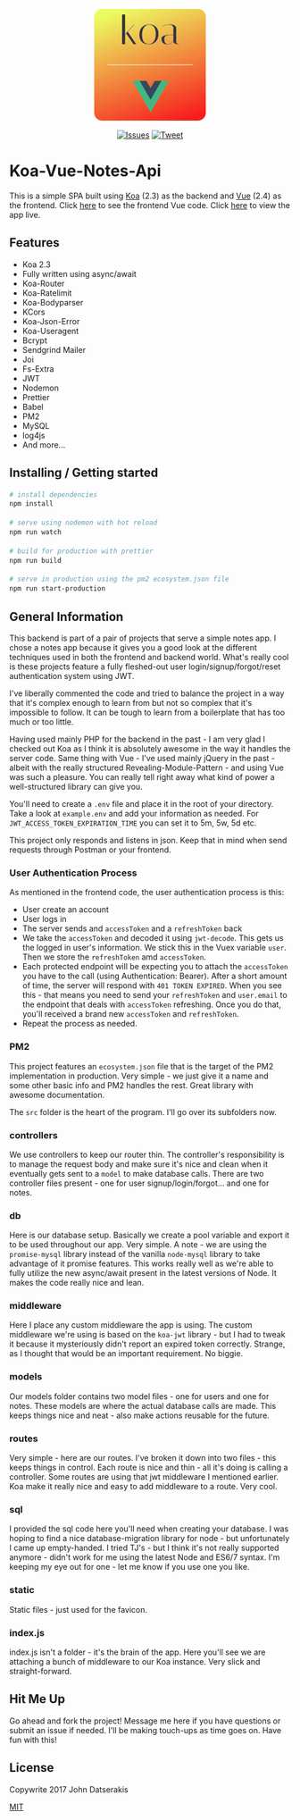 <p align="center"><a href="https://koa-vue-notes-web.innermonkdesign.com/" target="_blank"><img width="200" src="./src/static/koa-vue-notes-icon.png"></a></p>

<p align="center">
  <a href="http://opensource.org/licenses/MIT"><img src="https://img.shields.io/badge/license-MIT-blue.svg" alt="Issues"></a>
  <a href="https://twitter.com/intent/tweet?url=https%3A%2F%2Fgithub.com%2Fjohndatserakis%2Fkoa-vue-notes-api&text=Check%20out%20koa-vue-notes-api%20on%20GitHub&via=innermonkdesign">
  <img src="https://img.shields.io/twitter/url/https/github.com/johndatserakis/koa-vue-notes-api.svg?style=social" alt="Tweet"></a>
</p>

# Koa-Vue-Notes-Api

This is a simple SPA built using [Koa](http://koajs.com/) (2.3) as the backend and [Vue](https://vuejs.org/) (2.4) as the frontend. Click [here](https://github.com/johndatserakis/koa-vue-notes-web) to see the frontend Vue code. Click [here](https://koa-vue-notes-web.innermonkdesign.com/) to view the app live.

## Features
- Koa 2.3
- Fully written using async/await
- Koa-Router
- Koa-Ratelimit
- Koa-Bodyparser
- KCors
- Koa-Json-Error
- Koa-Useragent
- Bcrypt
- Sendgrind Mailer
- Joi
- Fs-Extra
- JWT
- Nodemon
- Prettier
- Babel
- PM2
- MySQL
- log4js
- And more...

## Installing / Getting started

``` bash
# install dependencies
npm install

# serve using nodemon with hot reload
npm run watch

# build for production with prettier
npm run build

# serve in production using the pm2 ecosystem.json file
npm run start-production
```

## General Information

This backend is part of a pair of projects that serve a simple notes app. I chose a notes app because it gives you a good look at the different techniques used in both the frontend and backend world. What's really cool is these projects feature a fully fleshed-out user login/signup/forgot/reset authentication system using JWT.

I've liberally commented the code and tried to balance the project in a way that it's complex enough to learn from but not so complex that it's impossible to follow. It can be tough to learn from a boilerplate that has too much or too little.

Having used mainly PHP for the backend in the past - I am very glad I checked out Koa as I think it is absolutely awesome in the way it handles the server code. Same thing with Vue - I've used mainly jQuery in the past - albeit with the really structured Revealing-Module-Pattern - and using Vue was such a pleasure. You can really tell right away what kind of power a well-structured library can give you.

You'll need to create a `.env` file and place it in the root of your directory. Take a look at `example.env` and add your information as needed. For `JWT_ACCESS_TOKEN_EXPIRATION_TIME` you can set it to 5m, 5w, 5d etc.

This project only responds and listens in json. Keep that in mind when send requests through Postman or your frontend.

### User Authentication Process

As mentioned in the frontend code, the user authentication process is this:

- User create an account
- User logs in
- The server sends and `accessToken` and a `refreshToken` back
- We take the `accessToken` and decoded it using `jwt-decode`. This gets us the logged in user's information. We stick this in the Vuex variable `user`. Then we store the `refreshToken` amd `accessToken`.
- Each protected endpoint will be expecting you to attach the `accessToken` you have to the call (using Authentication: Bearer). After a short amount of time, the server will respond with `401 TOKEN EXPIRED`. When you see this - that means you need to send your `refreshToken` and `user.email` to the endpoint that deals with `accessToken` refreshing. Once you do that, you'll received a brand new `accessToken` and `refreshToken`.
- Repeat the process as needed.

### PM2

This project features an `ecosystem.json` file that is the target of the PM2 implementation in production. Very simple - we just give it a name and some other basic info and PM2 handles the rest. Great library with awesome documentation.

The `src` folder is the heart of the program. I'll go over its subfolders now.

### controllers

We use controllers to keep our router thin. The controller's responsibility is to manage the request body and make sure it's nice and clean when it eventually gets sent to a `model` to make database calls. There are two controller files present - one for user signup/login/forgot... and one for notes.

### db

Here is our database setup. Basically we create a pool variable and export it to be used throughout our app. Very simple. A note - we are using the `promise-mysql` library instead of the vanilla `node-mysql` library to take advantage of it promise features. This works really well as we're able to fully utilize the new async/await present in the latest versions of Node. It makes the code really nice and lean.

### middleware

Here I place any custom middleware the app is using. The custom middleware we're using is based on the `koa-jwt` library - but I had to tweak it because it mysteriously didn't report an expired token correctly. Strange, as I thought that would be an important requirement. No biggie.

### models

Our models folder contains two model files - one for users and one for notes. These models are where the actual database calls are made. This keeps things nice and neat - also make actions reusable for the future.

### routes

Very simple - here are our routes. I've broken it down into two files - this keeps things in control. Each route is nice and thin - all it's doing is calling a controller. Some routes are using that jwt middleware I mentioned earlier. Koa make it really nice and easy to add middleware to a route. Very cool.

### sql

I provided the sql code here you'll need when creating your database. I was hoping to find a nice database-migration library for node - but unfortunately I came up empty-handed. I tried TJ's - but I think it's not really supported anymore - didn't work for me using the latest Node and ES6/7 syntax. I'm keeping my eye out for one - let me know if you use one you like.

### static

Static files - just used for the favicon.

### index.js

index.js isn't a folder - it's the brain of the app. Here you'll see we are attaching a bunch of middleware to our Koa instance. Very slick and straight-forward.

## Hit Me Up

Go ahead and fork the project! Message me here if you have questions or submit an issue if needed. I'll be making touch-ups as time goes on. Have fun with this!

## License

Copywrite 2017 John Datserakis

[MIT](http://opensource.org/licenses/MIT)
